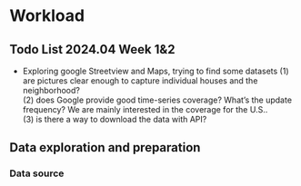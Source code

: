 # Workload

## Todo List 2024.04 Week 1&2
- Exploring google Streetview and Maps, trying to find some datasets
    (1) are pictures clear enough to capture individual houses and the neighborhood?  
(2) does Google provide good time-series coverage? What’s the update frequency? We   are mainly interested in the coverage for the U.S..  
(3) is there a way to download the data with API?  
 
## Data exploration and preparation

### Data source


